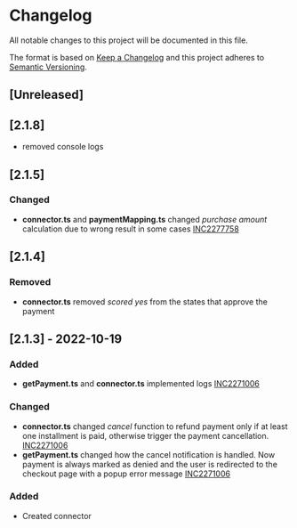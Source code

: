 # Changelog

All notable changes to this project will be documented in this file.

The format is based on [Keep a Changelog](http://keepachangelog.com/en/1.0.0/)
and this project adheres to [Semantic Versioning](http://semver.org/spec/v2.0.0.html).

## [Unreleased]
## [2.1.8]
- removed console logs
## [2.1.5]
### Changed

- **connector.ts** and **paymentMapping.ts** changed _purchase amount_ calculation due to wrong result in some cases [INC2277758](https://whirlpool.service-now.com/nav_to.do?uri=%2Fincident.do%3Fsys_id%3D45d1637c47b2d15063277645d36d439d)

## [2.1.4]
### Removed

- **connector.ts** removed _scored yes_ from the states that approve the payment

## [2.1.3] - 2022-10-19

### Added

- **getPayment.ts** and **connector.ts** implemented logs [INC2271006](https://whirlpool.service-now.com/nav_to.do?uri=%2Fincident.do%3Fsys_id%3D3abfb1b0972619d45f83b3a3f153af05)

### Changed

- **connector.ts** changed _cancel_ function to refund payment only if at least one installment is paid, otherwise trigger the payment cancellation. [INC2271006](https://whirlpool.service-now.com/nav_to.do?uri=%2Fincident.do%3Fsys_id%3D3abfb1b0972619d45f83b3a3f153af05)
- **getPayment.ts** changed how the cancel notification is handled. Now payment is always marked as denied and the user is redirected to the checkout page with a popup error message [INC2271006](https://whirlpool.service-now.com/nav_to.do?uri=%2Fincident.do%3Fsys_id%3D3abfb1b0972619d45f83b3a3f153af05)

### Added

- Created connector
